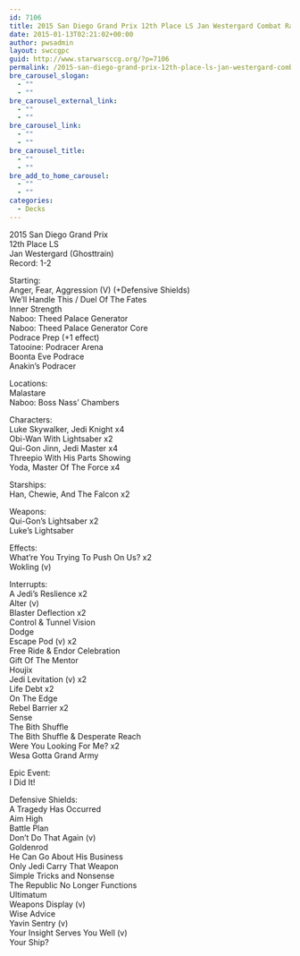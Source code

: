 ```yaml
---
id: 7106
title: 2015 San Diego Grand Prix 12th Place LS Jan Westergard Combat Racing
date: 2015-01-13T02:21:02+00:00
author: pwsadmin
layout: swccgpc
guid: http://www.starwarsccg.org/?p=7106
permalink: /2015-san-diego-grand-prix-12th-place-ls-jan-westergard-combat-racing/
bre_carousel_slogan:
  - ""
  - ""
bre_carousel_external_link:
  - ""
  - ""
bre_carousel_link:
  - ""
  - ""
bre_carousel_title:
  - ""
  - ""
bre_add_to_home_carousel:
  - ""
  - ""
categories:
  - Decks
---
```

2015 San Diego Grand Prix  
12th Place LS  
Jan Westergard (Ghosttrain)  
Record: 1-2

Starting:  
Anger, Fear, Aggression (V) (+Defensive Shields)  
We&#8217;ll Handle This / Duel Of The Fates  
Inner Strength  
Naboo: Theed Palace Generator  
Naboo: Theed Palace Generator Core  
Podrace Prep (+1 effect)  
Tatooine: Podracer Arena  
Boonta Eve Podrace  
Anakin&#8217;s Podracer

Locations:  
Malastare  
Naboo: Boss Nass&#8217; Chambers

Characters:  
Luke Skywalker, Jedi Knight x4  
Obi-Wan With Lightsaber x2  
Qui-Gon Jinn, Jedi Master x4  
Threepio With His Parts Showing  
Yoda, Master Of The Force x4

Starships:  
Han, Chewie, And The Falcon x2

Weapons:  
Qui-Gon&#8217;s Lightsaber x2  
Luke&#8217;s Lightsaber

Effects:  
What&#8217;re You Trying To Push On Us? x2  
Wokling (v)

Interrupts:  
A Jedi&#8217;s Reslience x2  
Alter (v)  
Blaster Deflection x2  
Control & Tunnel Vision  
Dodge  
Escape Pod (v) x2  
Free Ride & Endor Celebration  
Gift Of The Mentor  
Houjix  
Jedi Levitation (v) x2  
Life Debt x2  
On The Edge  
Rebel Barrier x2  
Sense  
The Bith Shuffle  
The Bith Shuffle & Desperate Reach  
Were You Looking For Me? x2  
Wesa Gotta Grand Army

Epic Event:  
I Did It!

Defensive Shields:  
A Tragedy Has Occurred  
Aim High  
Battle Plan  
Don&#8217;t Do That Again (v)  
Goldenrod  
He Can Go About His Business  
Only Jedi Carry That Weapon  
Simple Tricks and Nonsense  
The Republic No Longer Functions  
Ultimatum  
Weapons Display (v)  
Wise Advice  
Yavin Sentry (v)  
Your Insight Serves You Well (v)  
Your Ship?